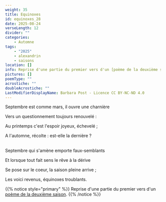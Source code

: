 ```yaml
---
weight: 35
title: Equinoxes
id: equinoxes_28
date: 2025-08-24
verseLength: 12
divider: ""
categories:
    - Automne
tags:
    - "2025"
    - alexandrin
    - saisons
location: []
info: Reprise d'une partie du premier vers d'un [poème de la deuxième saison](../2_deuxieme_saison/septembre).
pictures: []
poemType: ""
acrostiche: ""
doubleAcrostiche: ""
LastModifierDisplayName: Barbara Post - Licence CC BY-NC-ND 4.0
---
```

Septembre est comme mars, il ouvre une charnière

Vers un questionnement toujours renouvelé :

Au printemps c'est l'espoir joyeux, échevelé ;

A l'automne, récolte : est-elle la dernière ?

 \
Septembre qui s'amène emporte faux-semblants

Et lorsque tout fait sens le rêve à la dérive

Se pose sur le coeur, la saison pleine arrive ;

Les voici revenus, équinoxes troublants.

{{% notice style="primary" %}}
Reprise d'une partie du premier vers d'un [poème de la deuxième saison](../2_deuxieme_saison/septembre).
{{% /notice %}}